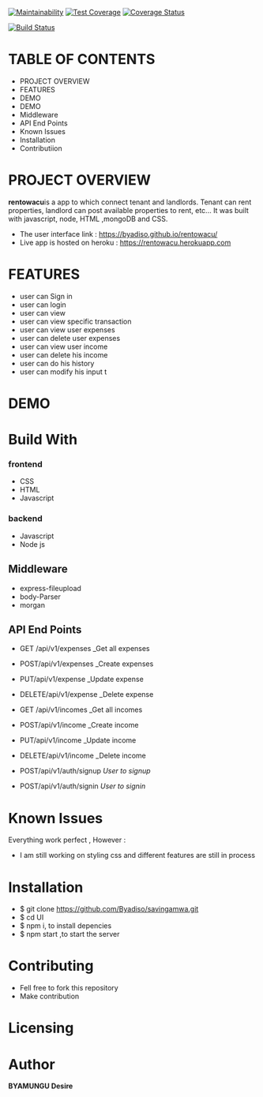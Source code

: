 [![Maintainability](https://api.codeclimate.com/v1/badges/f8910ac7a64bcd78c3a6/maintainability)](https://codeclimate.com/github/Byadiso/UI/maintainability) [![Test Coverage](https://api.codeclimate.com/v1/badges/f8910ac7a64bcd78c3a6/test_coverage)](https://codeclimate.com/github/Byadiso/UI/test_coverage)
[![Coverage Status](https://coveralls.io/repos/github/Byadiso/UI/badge.svg?branch=master)](https://coveralls.io/github/Byadiso/UI?branch=master)

[![Build Status](https://travis-ci.org/Byadiso/UI.svg?branch=develop)](https://travis-ci.org/Byadiso/UI)

# TABLE OF CONTENTS

-   PROJECT OVERVIEW
-   FEATURES
-   DEMO
-   DEMO
-   Middleware
-   API End Points
-   Known Issues
-   Installation
-   Contributiion

# PROJECT OVERVIEW

**rentowacu**is a app to which connect tenant and landlords. Tenant can rent properties, landlord can post available properties to rent, etc... It was built with javascript, node, HTML ,mongoDB and CSS.

-   The user interface link : https://byadiso.github.io/rentowacu/
-   Live app is hosted on heroku : https://rentowacu.herokuapp.com

# FEATURES

-   user can Sign in
-   user can login
-   user can view
-   user can view specific transaction
-   user can view user expenses
-   user can delete user expenses
-   user can view user income
-   user can delete his income
-   user can do his history
-   user can modify his input
    t

# DEMO

# Build With

### frontend

-   CSS
-   HTML
-   Javascript

### backend

-   Javascript
-   Node js

## Middleware

-   express-fileupload
-   body-Parser
-   morgan

## API End Points

-   GET /api/v1/expenses \_Get all expenses
-   POST/api/v1/expenses \_Create expenses
-   PUT/api/v1/expense \_Update expense
-   DELETE/api/v1/expense \_Delete expense
-   GET /api/v1/incomes \_Get all incomes
-   POST/api/v1/income \_Create income
-   PUT/api/v1/income \_Update income
-   DELETE/api/v1/income \_Delete income

-   POST/api/v1/auth/signup _User to signup_
-   POST/api/v1/auth/signin _User to signin_

# Known Issues

Everything work perfect , However :

-   I am still working on styling css and different features are still in process

# Installation

-   \$ git clone https://github.com/Byadiso/savingamwa.git
-   \$ cd UI
-   \$ npm i, to install depencies
-   \$ npm start ,to start the server

# Contributing

-   Fell free to fork this repository
-   Make contribution

# Licensing

# Author

**BYAMUNGU Desire**
